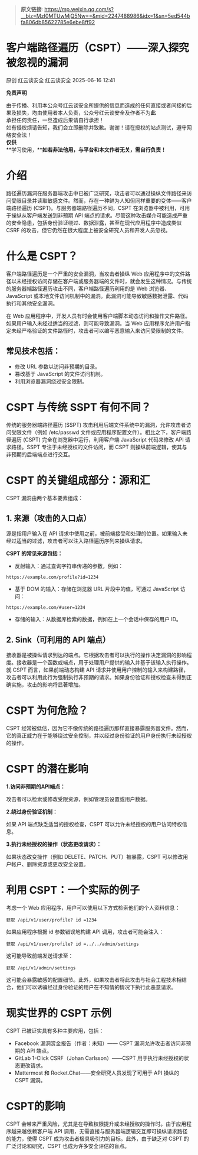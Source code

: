 > **原文链接**: https://mp.weixin.qq.com/s?__biz=MzI0MTUwMjQ5Nw==&mid=2247488986&idx=1&sn=5ed544bfa806db85622785e6ebe8ff92

#  客户端路径遍历（CSPT）——深入探究被忽视的漏洞  
原创 红云谈安全  红云谈安全   2025-06-16 12:41  
  
**免责声明**  
  
由于传播、利用本公众号红云谈安全所提供的信息而造成的任何直接或者间接的后果及损失，均由使用者本人负责，公众号红云谈安全及作者不为**此**  
承担任何责任，一旦造成后果请自行承担！  
如有侵权烦请告知，我们会立即删除并致歉。谢谢！请在授权的站点测试，遵守网络安全法！  
**仅供**  
**学习使用，****如若非法他用，与平台和本文作者无关，需自行负责！**  
# 介绍  
  
路径遍历漏洞在服务器端攻击中已被广泛研究，攻击者可以通过操纵文件路径来访问受限目录并读取敏感文件。然而，存在一种鲜为人知但同样重要的变体——客户端路径遍历 (CSPT)。与服务器端路径遍历不同，CSPT 在浏览器中被利用，可用于操纵从客户端发送到非预期 API 端点的请求。尽管这种攻击媒介可能造成严重的安全隐患，包括身份验证绕过、数据泄露，甚至在现代应用程序中造成类似 CSRF 的攻击，但它仍然在很大程度上被安全研究人员和开发人员忽视。  
# 什么是 CSPT？  
  
客户端路径遍历是一个严重的安全漏洞，当攻击者操纵 Web 应用程序中的文件路径以未经授权访问存储在客户端或服务器端的文件时，就会发生这种情况。与传统的服务器端路径遍历攻击不同，客户端路径遍历利用的是 Web 浏览器、JavaScript 或本地文件访问机制中的漏洞。此漏洞可能导致敏感数据泄露、代码执行和其他安全漏洞。  
  
在 Web 应用程序中，开发人员有时会使用客户端脚本动态访问和操作文件路径。如果用户输入未经过适当的过滤，则可能导致漏洞。当 Web 应用程序允许用户指定未经严格验证的文件路径时，攻击者可以编写恶意输入来访问受限制的文件。  
## 常见技术包括：  
- 修改 URL 参数以访问非预期的目录。  
- 篡改基于 JavaScript 的文件访问机制。  
- 利用浏览器漏洞绕过安全限制。  
# CSPT 与传统 SSPT 有何不同？  
  
传统的服务器端路径遍历 (SSPT) 攻击利用后端文件系统中的漏洞，允许攻击者访问受限文件（例如 /etc/passwd 文件或应用程序配置文件）。相比之下，客户端路径遍历 (CSPT) 完全在浏览器中运行，利用客户端 JavaScript 代码来修改 API 请求路径。SSPT 专注于未经授权的文件访问，而 CSPT 则操纵前端逻辑，使其与非预期的后端端点进行交互。  
# CSPT 的关键组成部分：源和汇  
  
CSPT 漏洞由两个基本要素组成：  
## 1. 来源（攻击的入口点）  
  
源是指用户输入在 API 请求中使用之前，被前端接受和处理的位置。如果输入未经过适当的过滤，攻击者可以注入路径遍历序列来操纵请求。  
  
**CSPT 的常见来源包括：**  
- 反射输入：通过查询字符串传递的参数，例如：  

```
https://example.com/profile?id=1234
```

- 基于 DOM 的输入：存储在浏览器 URL 片段中的值，可通过 JavaScript 访问：  

```
https://example.com/#user=1234
```

- 存储的输入：从数据库检索的数据，例如在上一个会话中保存的用户 ID。  
## 2. Sink（可利用的 API 端点）  
  
接收器是被操纵请求到达的端点。它根据攻击者可以执行的操作决定漏洞的影响程度。接收器是一个函数或端点，用于处理用户提供的输入并基于该输入执行操作。就 CSPT 而言，如果前端动态构建 API 请求并使用用户控制的输入来构建路径，攻击者可以利用此行为强制执行非预期的请求。如果身份验证和授权检查未得到正确实施，攻击的影响将显著增加。  
# CSPT 为何危险？  
  
CSPT 经常被低估，因为它不像传统的路径遍历那样直接暴露服务器文件。然而，它的真正威力在于能够绕过安全控制，并以经过身份验证的用户身份执行未经授权的操作。  
# CSPT 的潜在影响  
  
**1.访问非预期的API端点：**  
  
攻击者可以检索或修改受限资源，例如管理员设置或用户数据。  
  
**2.绕过身份验证机制：**  
  
如果 API 端点缺乏适当的授权检查，CSPT 可以允许未经授权的用户访问特权信息。  
  
**3.执行未经授权的操作（状态更改请求）：**  
  
如果状态改变操作（例如 DELETE、PATCH、PUT）被暴露，CSPT 可以修改用户帐户、删除资源或更改安全设置。  
# 利用 CSPT：一个实际的例子  
  
考虑一个 Web 应用程序，用户可以使用以下方式检索他们的个人资料信息：  

```
获取 /api/v1/user/profile? id =1234
```

  
如果应用程序根据 id 参数错误地构建 API 调用，攻击者可能会注入：  

```
获取 /api/v1/user/profile? id =../../admin/settings
```

  
这可能导致前端发送请求至：  

```
获取 /api/v1/admin/settings
```

  
这可能会暴露敏感的配置细节。此外，如果攻击者将此攻击与社会工程技术相结合，他们可以诱骗经过身份验证的用户在不知情的情况下执行此恶意请求。  
# 现实世界的 CSPT 示例  
  
CSPT 已被证实具有多种主要应用，包括：  
- Facebook 漏洞赏金报告（作者：未知）—— CSPT 漏洞允许攻击者访问非预期的 API 端点。  
- GitLab 1-Click CSRF（Johan Carlsson）——CSPT 用于执行未经授权的状态更改请求。  
- Mattermost 和 Rocket.Chat——安全研究人员发现了可用于 API 操纵的 CSPT 漏洞。  
# CSPT的影响  
  
CSPT 会带来严重风险，尤其是在导致权限提升或未经授权的操作时。由于应用程序越来越依赖客户端 API 调用，无需直接与服务器端逻辑交互即可操纵请求路径的能力，使得 CSPT 成为攻击者极具吸引力的目标。此外，由于缺乏对 CSPT 的广泛讨论和研究，CSPT 也成为许多安全评估的盲点。  
  
  
  
  
  
